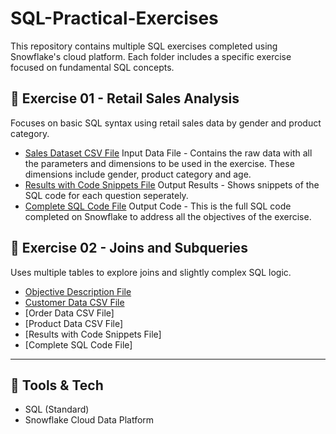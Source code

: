 # SQL-Practical-Exercises

This repository contains multiple SQL exercises completed using Snowflake's cloud platform. Each folder includes a specific exercise focused on fundamental SQL concepts.


## 📂 Exercise 01 - Retail Sales Analysis

Focuses on basic SQL syntax using retail sales data by gender and product category.

- [Sales Dataset CSV File](https://github.com/Tiyani-Baloyi-Analyst/SQL-Practical-Exercises/blob/main/Exercise%2001/retail_sales_dataset.csv) Input Data File - Contains the raw data with all the parameters and dimensions to be used in the exercise. These dimensions include gender, product category and age. 
- [Results with Code Snippets File](https://github.com/Tiyani-Baloyi-Analyst/SQL-Practical-Exercises/blob/main/Exercise%2001/Practical%20Exercise%201_Tiyani%20Baloyi.pdf) Output Results - Shows snippets of the SQL code for each question seperately.
- [Complete SQL Code File](https://github.com/Tiyani-Baloyi-Analyst/SQL-Practical-Exercises/blob/main/Exercise%2001/Practical%20Exercise%201.sql) Output Code - This is the full SQL code completed on Snowflake to address all the objectives of the exercise.


## 📂 Exercise 02 - Joins and Subqueries

  Uses multiple tables to explore joins and slightly complex SQL logic.
  
- [Objective Description File](https://github.com/Tiyani-Baloyi-Analyst/SQL-Practical-Exercises/blob/main/Exercise%2002/Practical%202%20-%20SQL%20Fundamentals%20(SQL%20JOIN).pdf)
- [Customer Data CSV File](https://github.com/Tiyani-Baloyi-Analyst/SQL-Practical-Exercises/blob/main/Exercise%2002/customers_large.csv)
- [Order Data CSV File]
- [Product Data CSV File]
- [Results with Code Snippets File]
- [Complete SQL Code File]

---

## 📌 Tools & Tech

- SQL (Standard)
- Snowflake Cloud Data Platform

